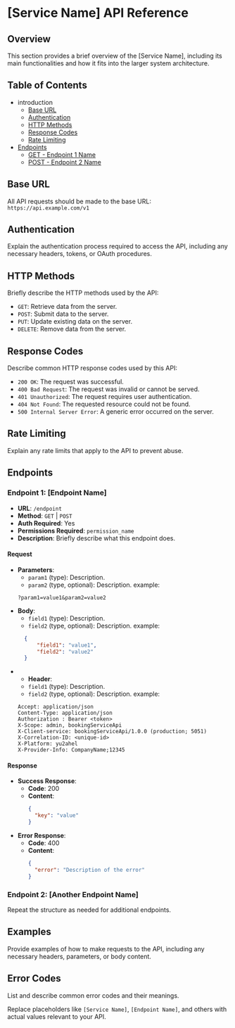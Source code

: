 # [Service Name] API Reference

## Overview

This section provides a brief overview of the [Service Name], including its main functionalities and how it fits into the larger system architecture.

## Table of Contents

- introduction
  - [Base URL](#base-url)
  - [Authentication](#authentication)
  - [HTTP Methods](#http-methods)
  - [Response Codes](#response-codes)
  - [Rate Limiting](#rate-limiting)
- [Endpoints](#endpoints)
  - [GET - Endpoint 1 Name](#endpoint-1-endpoint-name)
  - [POST - Endpoint 2 Name](#endpoint-2-another-endpoint-name)




## Base URL

All API requests should be made to the base URL:
```https://api.example.com/v1```

## Authentication

Explain the authentication process required to access the API, including any necessary headers, tokens, or OAuth procedures.

## HTTP Methods

Briefly describe the HTTP methods used by the API:
- `GET`: Retrieve data from the server.
- `POST`: Submit data to the server.
- `PUT`: Update existing data on the server.
- `DELETE`: Remove data from the server.

## Response Codes

Describe common HTTP response codes used by this API:
- `200 OK`: The request was successful.
- `400 Bad Request`: The request was invalid or cannot be served.
- `401 Unauthorized`: The request requires user authentication.
- `404 Not Found`: The requested resource could not be found.
- `500 Internal Server Error`: A generic error occurred on the server.

## Rate Limiting

Explain any rate limits that apply to the API to prevent abuse.

## Endpoints

### Endpoint 1: [Endpoint Name]

- **URL**: `/endpoint`
- **Method**: `GET` | `POST`
- **Auth Required**: Yes
- **Permissions Required**: `permission_name`
- **Description**: Briefly describe what this endpoint does.

#### Request

- **Parameters**:
  - `param1` (type): Description.
  - `param2` (type, optional): Description.
  example:
  ```
  ?param1=value1&param2=value2
  ```
- **Body**:
  - `field1` (type): Description.
  - `field2` (type, optional): Description.
  example:
  ```json
    {
        "field1": "value1",
        "field2": "value2"
    }
  ```
- - **Header**:
  - `field1` (type): Description.
  - `field2` (type, optional): Description.
  example:
  ```
  Accept: application/json
  Content-Type: application/json
  Authorization : Bearer <token>
  X-Scope: admin, bookingServiceApi
  X-Client-service: bookingServiceApi/1.0.0 (production; 5051)
  X-Correlation-ID: <unique-id>
  X-Platform: yu2ahel
  X-Provider-Info: CompanyName;12345
  ```

#### Response

- **Success Response**:
  - **Code**: 200
  - **Content**:
    ```json
    {
      "key": "value"
    }
    ```
- **Error Response**:
  - **Code**: 400
  - **Content**:
    ```json
    {
      "error": "Description of the error"
    }
    ```

### Endpoint 2: [Another Endpoint Name]

Repeat the structure as needed for additional endpoints.

## Examples

Provide examples of how to make requests to the API, including any necessary headers, parameters, or body content.

## Error Codes

List and describe common error codes and their meanings.

Replace placeholders like `[Service Name]`, `[Endpoint Name]`, and others with actual values relevant to your API.
